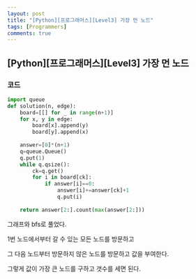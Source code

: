 ```yaml
---
layout: post
title: "[Python][프로그래머스][Level3] 가장 먼 노드"
tags: [Programmers]
comments: true
---
```


## [Python][프로그래머스][Level3] 가장 먼 노드 

### 코드

```python
import queue
def solution(n, edge):
    board=[[] for _ in range(n+1)]
    for x, y in edge:
        board[x].append(y)
        board[y].append(x)
    
    answer=[0]*(n+1)
    q=queue.Queue()
    q.put(1)
    while q.qsize():
        ck=q.get()
        for i in board[ck]:
            if answer[i]==0:
                answer[i]+=answer[ck]+1
                q.put(i)
    
    return answer[2:].count(max(answer[2:]))
```

그래프와 bfs로 풀었다.

1번 노드에서부터 갈 수 있는 모든 노드를 방문하고

그 다음 노드부터 방문하지 않은 노드를 방문하고 값을 부여한다.

그렇게 값이 가장 큰 노드를 구하고 갯수를 세면 된다.
